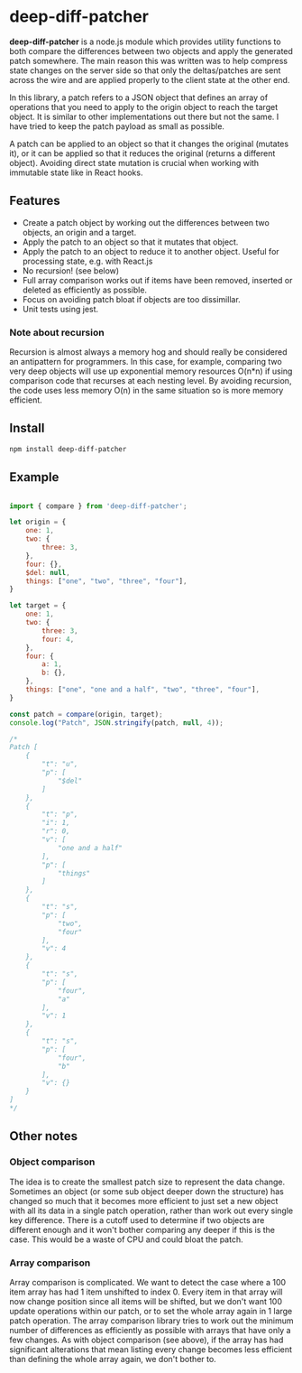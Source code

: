 # deep-diff-patcher

**deep-diff-patcher** is a node.js module which provides utility functions to both compare the differences between two objects and apply the generated patch somewhere.  The main reason this was written was to help compress state changes on the server side so that only the deltas/patches are sent across the wire and are applied properly to the client state at the other end.

In this library, a patch refers to a JSON object that defines an array of operations that you need to apply to the origin object to reach the target object.  It is similar to other implementations out there but not the same.  I have tried to keep the patch payload as small as possible.

A patch can be applied to an object so that it changes the original (mutates it), or it can be applied so that it reduces the original (returns a different object).  Avoiding direct state mutation is crucial when working with immutable state like in React hooks.

## Features

* Create a patch object by working out the differences between two objects, an origin and a target.
* Apply the patch to an object so that it mutates that object.
* Apply the patch to an object to reduce it to another object.  Useful for processing state, e.g. with React.js
* No recursion! (see below)
* Full array comparison works out if items have been removed, inserted or deleted as efficiently as possible.
* Focus on avoiding patch bloat if objects are too dissimillar.
* Unit tests using jest.

### Note about recursion

Recursion is almost always a memory hog and should really be considered an antipattern for programmers.  In this case, for example, comparing two very deep objects will use up exponential memory resources O(n*n) if using comparison code that recurses at each nesting level.  By avoiding recursion, the code uses less memory O(n) in the same situation so is more memory efficient.

## Install

```bash
npm install deep-diff-patcher
```

## Example

```javascript

import { compare } from 'deep-diff-patcher';

let origin = {
    one: 1,
    two: {
        three: 3,
    },
    four: {},
    $del: null,
    things: ["one", "two", "three", "four"],
}

let target = {
    one: 1,
    two: {
        three: 3,
        four: 4,
    },
    four: {
        a: 1,
        b: {},
    },
    things: ["one", "one and a half", "two", "three", "four"],
}

const patch = compare(origin, target);
console.log("Patch", JSON.stringify(patch, null, 4));

/*
Patch [
    {
        "t": "u",
        "p": [
            "$del"
        ]
    },
    {
        "t": "p",
        "i": 1,
        "r": 0,
        "v": [
            "one and a half"
        ],
        "p": [
            "things"
        ]
    },
    {
        "t": "s",
        "p": [
            "two",
            "four"
        ],
        "v": 4
    },
    {
        "t": "s",
        "p": [
            "four",
            "a"
        ],
        "v": 1
    },
    {
        "t": "s",
        "p": [
            "four",
            "b"
        ],
        "v": {}
    }
]
*/

```

## Other notes

### Object comparison

The idea is to create the smallest patch size to represent the data change.  Sometimes an object (or some sub object deeper down the structure) has changed so much that it becomes more efficient to just set a new object with all its data in a single patch operation, rather than work out every single key difference.  There is a cutoff used to determine if two objects are different enough and it won't bother comparing any deeper if this is the case.  This would be a waste of CPU and could bloat the patch.

### Array comparison

Array comparison is complicated.  We want to detect the case where a 100 item array has had 1 item unshifted to index 0.  Every item in that array will now change position since all items will be shifted, but we don't want 100 update operations within our patch, or to set the whole array again in 1 large patch operation.  The array comparison library tries to work out the minimum number of differences as efficiently as possible with arrays that have only a few changes.  As with object comparison (see above), if the array has had significant alterations that mean listing every change becomes less efficient than defining the whole array again, we don't bother to.


